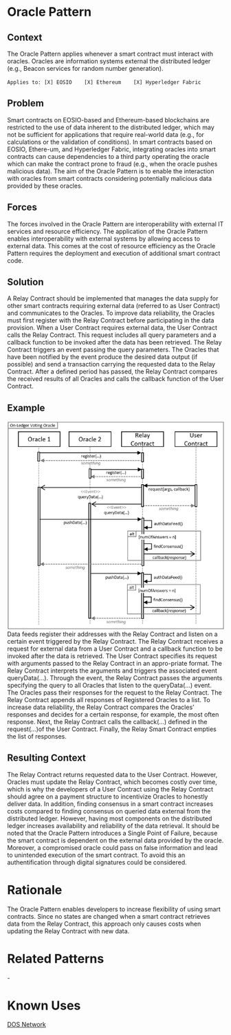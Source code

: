 # Oracle Pattern
## Context
The Oracle Pattern applies whenever a smart contract must interact with oracles. Oracles are information systems external the distributed ledger (e.g., Beacon services for random number generation).

``Applies to: [X] EOSIO    [X] Ethereum    [X] Hyperledger Fabric``
## Problem
Smart contracts on EOSIO-based and Ethereum-based blockchains are restricted to the use of data inherent to the distributed ledger, which may not be sufficient for applications that require real-world data (e.g., for calculations or the validation of conditions). In smart contracts based on EOSIO, Ethere-um, and Hyperledger Fabric, integrating oracles into smart contracts can cause dependencies to a third party operating the oracle which can make the contract prone to fraud (e.g., when the oracle pushes malicious data). The aim of the Oracle Pattern is to enable the interaction with oracles from smart contracts considering potentially malicious data provided by these oracles.

## Forces
The forces involved in the Oracle Pattern are interoperability with external IT services and resource efficiency. The application of the Oracle Pattern enables interoperability with external systems by allowing access to external data. This comes at the cost of resource efficiency as the Oracle Pattern requires the deployment and execution of additional smart contract code. 

## Solution
A Relay Contract should be implemented that manages the data supply for other smart contracts requiring external data (referred to as User Contract) and communicates to the Oracles. To improve data reliability, the Oracles must first register with the Relay Contract before participating in the data provision. When a User Contract requires external data, the User Contract calls the Relay Contract. This request includes all query parameters and a callback function to be invoked after the data has been retrieved. The Relay Contract triggers an event passing the query parameters. The Oracles that have been notified by the event produce the desired data output (if possible) and send a transaction carrying the requested data to the Relay Contract. After a defined period has passed, the Relay Contract compares the received results of all Oracles and calls the callback function of the User Contract.

## Example
![Oracle](Oracle%20Pattern%20-%20On-Ledger%20Voting%20Oracle.png)  
Data feeds register their addresses with the Relay Contract and listen on a certain event triggered by the Relay Contract. The Relay Contract receives a request for external data from a User Contract and a callback function to be invoked after the data is retrieved. The User Contract specifies its request with arguments passed to the Relay Contract in an appro-priate format. The Relay Contract interprets the arguments and triggers the associated event queryData(…). Through the event, the Relay Contract passes the arguments specifying the query to all Oracles that listen to the queryData(…) event. The Oracles pass their responses for the request to the Relay Contract. The Relay Contract appends all responses of Registered Oracles to a list. To increase data reliability, the Relay Contract compares the Oracles’ responses and decides for a certain response, for example, the most often response. Next, the Relay Contract calls the callback(…) defined in the request(…)of the User Contract. Finally, the Relay Smart Contract empties the list of responses.

## Resulting Context
The Relay Contract returns requested data to the User Contract. However, Oracles must update the Relay Contract, which becomes costly over time, which is why the developers of a User Contract using the Relay Contract should agree on a payment structure to incentivize Oracles to honestly deliver data. In addition, finding consensus in a smart contract increases costs compared to finding consensus on queried data external from the distributed ledger. However, having most components on the distributed ledger increases availability and reliability of the data retrieval. It should be noted that the Oracle Pattern introduces a Single Point of Failure, because the smart contract is dependent on the external data provided by the oracle. Moreover, a compromised oracle could pass on false information and lead to unintended execution of the smart contract. To avoid this an authentification through digital signatures could be considered.

# Rationale
The Oracle Pattern enables developers to increase flexibility of using smart contracts. Since no states are changed when a smart contract retrieves data from the Relay Contract, this approach only causes costs when updating the Relay Contract with new data.

# Related Patterns
\-
# Known Uses
[DOS Network](https://drive.google.com/file/d/1Ea1z8hBaf3VkrR3nXG5jQHoXgHnN_3sx/view)
